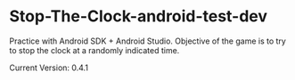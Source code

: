 # Stop-The-Clock-android-test-dev
Practice with Android SDK + Android Studio. Objective of the game is to try to stop the clock at a randomly indicated time.

Current Version: 0.4.1
